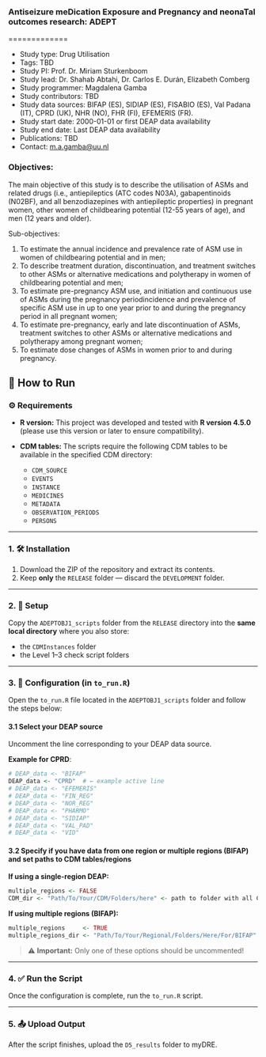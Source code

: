 ### Antiseizure meDication Exposure and Pregnancy and neonaTal outcomes research: ADEPT
=============
- Study type: Drug Utilisation
- Tags: TBD
- Study PI: Prof. Dr. Miriam Sturkenboom
- Study lead: Dr. Shahab Abtahi, Dr. Carlos E. Durán, Elizabeth Comberg
- Study programmer: Magdalena Gamba 
- Study contributors: TBD
- Study data sources: BIFAP (ES), SIDIAP (ES), FISABIO (ES), Val Padana (IT), CPRD (UK), NHR (NO), FHR (FI), EFEMERIS (FR).
- Study start date: 2000-01-01 or first DEAP data availability
- Study end date: Last DEAP data availability
- Publications: TBD
- Contact: m.a.gamba@uu.nl
  
### Objectives:
The main objective of this study is to describe the utilisation of ASMs and related drugs (i.e., antiepileptics (ATC codes N03A), gabapentinoids (N02BF), and all benzodiazepines with antiepileptic properties) in pregnant women, other women of childbearing potential (12-55 years of age), and men (12 years and older). 

Sub-objectives: 

1. To estimate the annual incidence and prevalence rate of ASM use in women of childbearing potential and in men; 
2. To describe treatment duration, discontinuation, and treatment switches to other ASMs or alternative medications and polytherapy in women of childbearing potential and men; 
3. To estimate pre-pregnancy ASM use, and initiation and continuous use of ASMs during the pregnancy periodincidence and prevalence of specific ASM use in up to one year prior to and during the pregnancy period in all pregnant women; 
4. To estimate pre-pregnancy, early and late discontinuation of ASMs, treatment switches to other ASMs or alternative medications and polytherapy among pregnant women;
5. To estimate dose changes of ASMs in women prior to and during pregnancy. 

## 🚀 How to Run


### ⚙️ Requirements

- **R version:** This project was developed and tested with **R version 4.5.0** (please use this version or later to ensure compatibility).
  
- **CDM tables:** The scripts require the following CDM tables to be available in the specified CDM directory:
  - `CDM_SOURCE`
  - `EVENTS`
  - `INSTANCE`
  - `MEDICINES`
  - `METADATA`
  - `OBSERVATION_PERIODS`
  - `PERSONS`

---


### 1. 🛠 Installation  
1. Download the ZIP of the repository and extract its contents.  
2. Keep **only** the `RELEASE` folder — discard the `DEVELOPMENT` folder.

---

### 2. 📁 Setup  
Copy the `ADEPTOBJ1_scripts` folder from the `RELEASE` directory into the **same local directory** where you also store:
- the `CDMInstances` folder  
- the Level 1–3 check script folders

---

### 3. 🔧 Configuration (in `to_run.R`)

Open the `to_run.R` file located in the `ADEPTOBJ1_scripts` folder and follow the steps below:

#### 3.1 Select your DEAP source 
Uncomment the line corresponding to your DEAP data source.  

**Example for CPRD**:

```r
# DEAP_data <- "BIFAP"
DEAP_data <- "CPRD"  # ← example active line
# DEAP_data <- "EFEMERIS"
# DEAP_data <- "FIN_REG"
# DEAP_data <- "NOR_REG"
# DEAP_data <- "PHARMO"
# DEAP_data <- "SIDIAP"
# DEAP_data <- "VAL_PAD"
# DEAP_data <- "VID"
```

#### 3.2 Specify if you have data from one region or multiple regions (BIFAP) and set paths to CDM tables/regions  

**If using a single-region DEAP:**

```r
multiple_regions <- FALSE
CDM_dir <- "Path/To/Your/CDM/Folders/here" <- path to folder with all CDM tables 
```


**If using multiple regions (BIFAP):**

```r
multiple_regions     <- TRUE
multiple_regions_dir <- "Path/To/Your/Regional/Folders/Here/For/BIFAP" <- path to folder with regional folders, each containing CDM tables for that region
```

> ⚠️ **Important:** Only one of these options should be uncommented!

---

### 4. ✅ Run the Script  
Once the configuration is complete, run the `to_run.R` script.

---

### 5. 📤 Upload Output  
After the script finishes, upload the `D5_results` folder to myDRE. 
